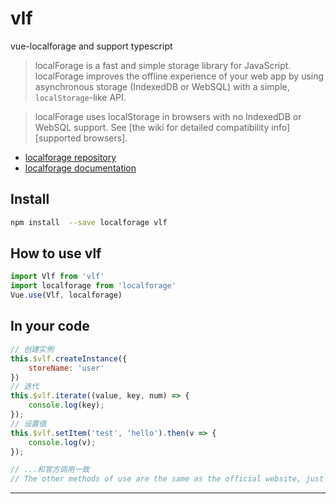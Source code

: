 <!--
 * @Description: readme
 * @Author: dmlzj
 * @Github: https://github.com/dmlzj
 * @Email: 284832506@qq.com
 * @Date: 2020-01-10 15:00:51
 * @LastEditors  : dmlzj
 * @LastEditTime : 2020-01-10 15:51:51
 * @如果有bug，那肯定不是我的锅，嘤嘤嘤
 -->
# vlf

vue-localforage and support typescript

> localForage is a fast and simple storage library for JavaScript. localForage improves the offline experience of your web app by using asynchronous storage (IndexedDB or WebSQL) with a simple, `localStorage`-like API.

> localForage uses localStorage in browsers with no IndexedDB or WebSQL support. See [the wiki for detailed compatibility info][supported browsers].

- [localforage repository](https://github.com/localForage/localForage)
- [localforage documentation](https://localforage.github.io/localForage/)

## Install

```bash
npm install  --save localforage vlf
```

## How to use vlf

```javascript
import Vlf from 'vlf'
import localforage from 'localforage'
Vue.use(Vlf, localforage)
```

## In your code

```javascript
// 创建实例
this.$vlf.createInstance({
    storeName: 'user'
})
// 迭代
this.$vlf.iterate((value, key, num) => {
    console.log(key);
});
// 设置值
this.$vlf.setItem('test', 'hello').then(v => {
    console.log(v);
});

// ...和官方调用一致
// The other methods of use are the same as the official website, just add a this.$vlf in front, the same behind!

```
---
